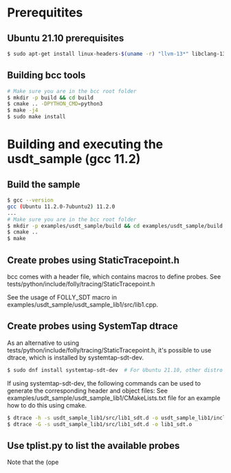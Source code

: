 
# Prerequitites

## Ubuntu 21.10 prerequisites

```bash
$ sudo apt-get install linux-headers-$(uname -r) "llvm-13*" libclang-13-dev luajit luajit-5.1-dev libelf-dev python3-distutils libdebuginfod-dev arping netperf iperf
```

## Building bcc tools

```bash
# Make sure you are in the bcc root folder
$ mkdir -p build && cd build
$ cmake .. -DPYTHON_CMD=python3
$ make -j4
$ sudo make install
```

# Building and executing the usdt_sample (gcc 11.2)

## Build the sample

```bash
$ gcc --version
gcc (Ubuntu 11.2.0-7ubuntu2) 11.2.0
...
# Make sure you are in the bcc root folder
$ mkdir -p examples/usdt_sample/build && cd examples/usdt_sample/build
$ cmake ..
$ make
```

## Create probes using StaticTracepoint.h

bcc comes with a header file, which contains macros to define probes. See tests/python/include/folly/tracing/StaticTracepoint.h

See the usage of FOLLY_SDT macro in examples/usdt_sample/usdt_sample_lib1/src/lib1.cpp.

## Create probes using SystemTap dtrace

As an alternative to using tests/python/include/folly/tracing/StaticTracepoint.h, it's possible to use dtrace, which is installed by systemtap-sdt-dev.
```bash
$ sudo dnf install systemtap-sdt-dev  # For Ubuntu 21.10, other distro's might have differently named packages.
```

If using systemtap-sdt-dev, the following commands can be used to generate the corresponding header and object files:
See examples/usdt_sample/usdt_sample_lib1/CMakeLists.txt file for an example how to do this using cmake.
```bash
$ dtrace -h -s usdt_sample_lib1/src/lib1_sdt.d -o usdt_sample_lib1/include/usdt_sample_lib1/lib1_sdt.h
$ dtrace -G -s usdt_sample_lib1/src/lib1_sdt.d -o lib1_sdt.o
```

## Use tplist.py to list the available probes

Note that the (ope